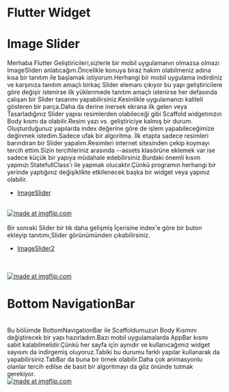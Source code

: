 # Flutter Widget

# Image Slider

Merhaba Flutter Geliştiricileri,sizlerle bir mobil uygulamanın olmazsa olmazı ImageSliderı anlatıcağım.Öncelikle konuya biraz hakim olabilmeniz adına kısa bir tanıtım ile başlamak istiyorum.Herhangi bir mobil uygulama indirdiniz ve karşınıza tanıtım amaçlı birkaç Slider elemanı çıkıyor bu yapı geliştiricilere göre değişir istenirse ilk yüklenmede tanıtım amaçlı istenirse her defasında çalışan bir Slider tasarımı yapabilirsiniz.Kesinlikle uygulamanızı kaliteli gösteren bir parça.Daha da derine inersek ekrana ilk gelen veya Tasarladığınız Slider yapısı resimlerden olabileceği gibi Scaffold widgetınızın Body kısmı da olabilir.Resim yazı vs. geliştiriciye kalmış bir durum.
Oluşturduğunuz yapılarda index değerine göre de işlem yapabileceğimize değinmek istedim.Sadece ufak bir algoritma.
İlk etapta sadece resimleri barındıran bir Slider yapalım.Resimleri internet sitesinden çekip koymayı tercih ettim.Sizin tercihleriniz arasında --assets klasörüne eklemek var ise sadece küçük bir yapıya müdahale edebilirsiniz.Burdaki önemli kısım yapınızı StatefullClass'ı ile yapmak olucaktır.Çünkü programın herhangi bir yerinde yaptığınız değişiklikte etkilenecek başka bir widget veya yapınız olabilir.


- [ImageSlider](https://github.com/harunayyildiz/flutterwidget/blob/master/lib/ImageSlider.dart)
<br>
<a href="https://imgflip.com/gif/3omsa1"><img src="https://i.imgflip.com/3omsa1.gif" title="made at imgflip.com"/></a>
<br>
<br>
Bir sonraki Slider bir tık daha gelişmiş İçerisine index'e göre bir buton ekleyip tanıtımı,Slider görünümünden çıkabilirsiniz.

- [ImageSlider2](https://github.com/harunayyildiz/flutterwidget/blob/master/lib/ImageSlider2.dart)
<br>
<br>
<a href="https://imgflip.com/gif/3omwck"><img src="https://i.imgflip.com/3omwck.gif" title="made at imgflip.com"/></a>
<br>
<h1>Bottom NavigationBar</h1>
<br>
Bu bölümde BottomNavigationBar ile Scaffoldumuzun Body Kısmını değiştirecek bir yapı hazırladım.Bazı mobil uygulamalarda AppBar kısmı sabit kalabilmelidir.Çünkü her sayfa için aynıdır ve kullanıcağımız widget sayısını da indirgemiş oluyoruz.Tabiki bu durumu farklı yapılar kullanarak da yapabilirsiniz.TabBar da buna bir örnek olabilir.Daha çok animasyonlu olanlar tercih edilse de basit bir algoritmayı da göz önünde tutmak gerekiyor.
<br>
<a href="https://imgflip.com/gif/3ooo12"><img src="https://i.imgflip.com/3ooo12.gif" title="made at imgflip.com"/></a>
